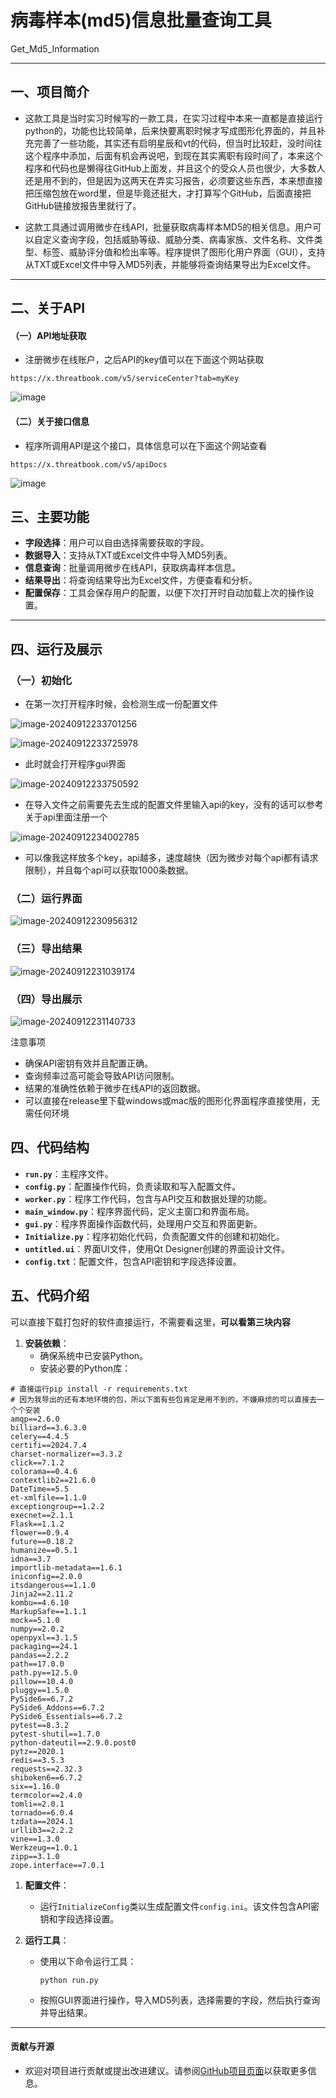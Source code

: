 # 病毒样本(md5)信息批量查询工具

Get_Md5_Information

------

## 一、项目简介

- 这款工具是当时实习时候写的一款工具，在实习过程中本来一直都是直接运行python的，功能也比较简单，后来快要离职时候才写成图形化界面的，并且补充完善了一些功能，其实还有启明星辰和vt的代码，但当时比较赶，没时间往这个程序中添加，后面有机会再说吧，到现在其实离职有段时间了，本来这个程序和代码也是懒得往GitHub上面发，并且这个的受众人员也很少，大多数人还是用不到的，但是因为这两天在弄实习报告，必须要这些东西，本来想直接把压缩包放在word里，但是毕竟还挺大，才打算写个GitHub，后面直接把GitHub链接放报告里就行了。

- 这款工具通过调用微步在线API，批量获取病毒样本MD5的相关信息。用户可以自定义查询字段，包括威胁等级、威胁分类、病毒家族、文件名称、文件类型、标签、威胁评分值和检出率等。程序提供了图形化用户界面（GUI），支持从TXT或Excel文件中导入MD5列表，并能够将查询结果导出为Excel文件。

------

## 二、关于API

#### （一）API地址获取

- 注册微步在线账户，之后API的key值可以在下面这个网站获取

```
https://x.threatbook.com/v5/serviceCenter?tab=myKey
```

![image](https://github.com/user-attachments/assets/42f014ee-3b36-4002-838c-11ff6e5609e8)

#### （二）关于接口信息

- 程序所调用API是这个接口，具体信息可以在下面这个网站查看

```
https://x.threatbook.com/v5/apiDocs
```

![image](https://github.com/user-attachments/assets/4d727c7d-34a3-4b77-8f52-e81d2f15e734)

## 三、主要功能

- **字段选择**：用户可以自由选择需要获取的字段。
- **数据导入**：支持从TXT或Excel文件中导入MD5列表。
- **信息查询**：批量调用微步在线API，获取病毒样本信息。
- **结果导出**：将查询结果导出为Excel文件，方便查看和分析。
- **配置保存**：工具会保存用户的配置，以便下次打开时自动加载上次的操作设置。

------

## 四、运行及展示

### （一）初始化

- 在第一次打开程序时候，会检测生成一份配置文件

![image-20240912233701256](C:\Users\BIGFISH\AppData\Roaming\Typora\typora-user-images\image-20240912233701256.png)

![image-20240912233725978](C:\Users\BIGFISH\AppData\Roaming\Typora\typora-user-images\image-20240912233725978.png)

- 此时就会打开程序gui界面

![image-20240912233750592](C:\Users\BIGFISH\AppData\Roaming\Typora\typora-user-images\image-20240912233750592.png)

- 在导入文件之前需要先去生成的配置文件里输入api的key，没有的话可以参考关于api里面注册一个

![image-20240912234002785](C:\Users\BIGFISH\AppData\Roaming\Typora\typora-user-images\image-20240912234002785.png)

- 可以像我这样放多个key，api越多，速度越快（因为微步对每个api都有请求限制），并且每个api可以获取1000条数据。

### （二）运行界面

![image-20240912230956312](C:\Users\BIGFISH\AppData\Roaming\Typora\typora-user-images\image-20240912230956312.png)

### （三）导出结果

![image-20240912231039174](C:\Users\BIGFISH\AppData\Roaming\Typora\typora-user-images\image-20240912231039174.png)

### （四）导出展示

![image-20240912231140733](C:\Users\BIGFISH\AppData\Roaming\Typora\typora-user-images\image-20240912231140733.png)

注意事项

- 确保API密钥有效并且配置正确。
- 查询频率过高可能会导致API访问限制。
- 结果的准确性依赖于微步在线API的返回数据。
- 可以直接在release里下载windows或mac版的图形化界面程序直接使用，无需任何环境

## 四、代码结构

- **`run.py`**：主程序文件。
- **`config.py`**：配置操作代码，负责读取和写入配置文件。
- **`worker.py`**：程序工作代码，包含与API交互和数据处理的功能。
- **`main_window.py`**：程序界面代码，定义主窗口和界面布局。
- **`gui.py`**：程序界面操作函数代码，处理用户交互和界面更新。
- **`Initialize.py`**：程序初始化代码，负责配置文件的创建和初始化。
- **`untitled.ui`**：界面UI文件，使用Qt Designer创建的界面设计文件。
- **`config.txt`**：配置文件，包含API密钥和字段选择设置。

## 五、代码介绍

可以直接下载打包好的软件直接运行，不需要看这里，**可以看第三块内容**

1. **安装依赖**：
   - 确保系统中已安装Python。
   - 安装必要的Python库：

```
# 直接运行pip install -r requirements.txt
# 因为我导出的还有本地环境的包，所以下面有些包肯定是用不到的，不嫌麻烦的可以直接去一个个安装
amqp==2.6.0
billiard==3.6.3.0
celery==4.4.5
certifi==2024.7.4
charset-normalizer==3.3.2
click==7.1.2
colorama==0.4.6
contextlib2==21.6.0
DateTime==5.5
et-xmlfile==1.1.0
exceptiongroup==1.2.2
execnet==2.1.1
Flask==1.1.2
flower==0.9.4
future==0.18.2
humanize==0.5.1
idna==3.7
importlib-metadata==1.6.1
iniconfig==2.0.0
itsdangerous==1.1.0
Jinja2==2.11.2
kombu==4.6.10
MarkupSafe==1.1.1
mock==5.1.0
numpy==2.0.2
openpyxl==3.1.5
packaging==24.1
pandas==2.2.2
path==17.0.0
path.py==12.5.0
pillow==10.4.0
pluggy==1.5.0
PySide6==6.7.2
PySide6_Addons==6.7.2
PySide6_Essentials==6.7.2
pytest==8.3.2
pytest-shutil==1.7.0
python-dateutil==2.9.0.post0
pytz==2020.1
redis==3.5.3
requests==2.32.3
shiboken6==6.7.2
six==1.16.0
termcolor==2.4.0
tomli==2.0.1
tornado==6.0.4
tzdata==2024.1
urllib3==2.2.2
vine==1.3.0
Werkzeug==1.0.1
zipp==3.1.0
zope.interface==7.0.1
```

1. **配置文件**：

   - 运行`InitializeConfig`类以生成配置文件`config.ini`。该文件包含API密钥和字段选择设置。

2. **运行工具**：

   - 使用以下命令运行工具：

     ```
     python run.py
     ```

   - 按照GUI界面进行操作，导入MD5列表，选择需要的字段，然后执行查询并导出结果。

------

#### 贡献与开源

- 欢迎对项目进行贡献或提出改进建议。请参阅[GitHub项目页面](https://github.com/your-repo)以获取更多信息。
